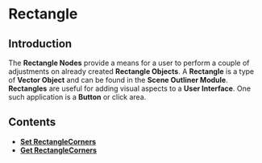 # Rectangle

## Introduction

The **Rectangle Nodes** provide a means for a user to perform a couple of adjustments on already created **Rectangle Objects**. A **Rectangle** is a type of **Vector Object** and can be found in the **Scene Outliner Module**. **Rectangles** are useful for adding visual aspects to a **User Interface**. One such application is a **Button** or click area. 

## Contents

* [**Set RectangleCorners**](setrectanglecorners.md)
* [**Get RectangleCorners**](getrectanglecorners.md)